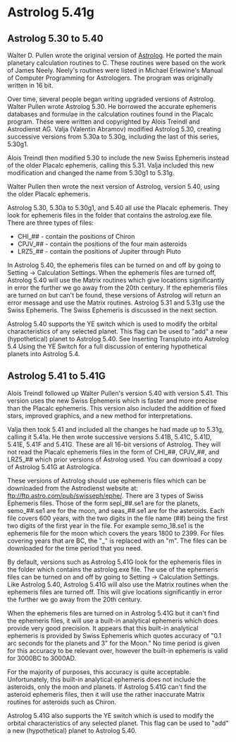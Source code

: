 # Astrolog 5.41g

## Astrolog 5.30 to 5.40    
Walter D. Pullen wrote the original version of [Astrolog](http://www.astrolog.org/astrolog/astfile.htm). He ported the main planetary calculation routines to C. These routines were based on the work of James Neely. Neely's routines were listed in Michael Erlewine's Manual of Computer Programming for Astrologers. The program was originally written in 16 bit.

Over time, several people began writing upgraded versions of Astrolog. Walter Pullen wrote Astrolog 5.30. He borrowed the accurate ephemeris databases and formulae in the calculation routines found in the Placalc program. These were written and copyrighted by Alois Treindl and Astrodienst AG. Valja (Valentin Abramov) modified Astrolog 5.30, creating successive versions from 5.30a to 5.30g, including the last of this series, 5.30g1.

Alois Treindl then modified 5.30 to include the new Swiss Ephemeris instead of the older Placalc ephemeris, calling this 5.31. Valja included this new modification and changed the name from 5.30g1 to 5.31g.

Walter Pullen then wrote the next version of Astrolog, version 5.40, using the older Placalc ephemeris. 

Astrolog 5.30, 5.30a to 5.30g1, and 5.40 all use the Placalc ephemeris. They look for ephemeris files in the folder that contains the astrolog.exe file. There are three types of files: 

* CHI_## -  contain the positions of Chiron
* CPJV_## - contain the positions of the four main asteroids
* LRZ5_## - contain the positions of Jupiter through Pluto

In Astrolog 5.40, the ephemeris files can be turned on and off by going to Setting -> Calculation Settings. When the ephemeris files are turned off, Astrolog 5.40 will use the Matrix routines which give locations significantly in error the further we go away from the 20th century. If the ephemeris files are turned on but can't be found, these versions of Astrolog will return an error message and use the Matrix routines. Astrolog 5.31 and 5.31g use the Swiss Ephemeris. The Swiss Ephemeris is discussed in the next section.

Astrolog 5.40 supports the YE switch which is used to modify the orbital characteristics of any selected planet. This flag can be used to "add" a new (hypothetical) planet to Astrolog 5.40. See Inserting Transpluto into Astrolog 5.4 Using the YE Switch for a full discussion of entering hypothetical planets into Astrolog 5.4.

## Astrolog 5.41 to 5.41G

Alois Treindl followed up Walter Pullen's version 5.40 with version 5.41. This version uses the new Swiss Ephemeris which is faster and more precise than the Placalc ephemeris. This version also included the addition of fixed stars, improved graphics, and a new method for interpretations.

Valja then took 5.41 and included all the changes he had made up to 5.31g, calling it 5.41a. He then wrote successive versions 5.41B, 5.41C, 5.41D, 5.41E, 5.41F and 5.41G. These are all 16-bit versions of Astrolog. They will not read the Placalc ephemeris files in the form of CHI_##, CPJV_##, and LRZ5_## which prior versions of Astrolog used. You can download a copy of Astrolog 5.41G at Astrologica.

These versions of Astrolog should use ephemeris files which can be downloaded from the Astrodienst website at: <ftp://ftp.astro.com/pub/swisseph/ephe/>. There are 3 types of Swiss Ephemeris files. Those of the form sepl_##.se1 are for the planets, semo_##.se1 are for the moon, and seas_##.se1 are for the asteroids. Each file covers 600 years, with the two digits in the file name (##) being the first two digits of the first year in the file. For example semo_18.se1 is the ephemeris file for the moon which covers the years 1800 to 2399. For files covering years that are BC, the "_" is replaced with an "m". The files can be downloaded for the time period that you need.

By default, versions such as Astrolog 5.41G look for the ephemeris files in the folder which contains the astrolog.exe file. The use of the ephemeris files can be turned on and off by going to Setting -> Calculation Settings. Like Astrolog 5.40, Astrolog 5.41G will also use the Matrix routines when the ephemeris files are turned off. This will give locations significantly in error the further we go away from the 20th century.

When the ephemeris files are turned on in Astrolog 5.41G but it can't find the ephemeris files, it will use a built-in analytical ephemeris which does provide very good precision. It appears that this built-in analytical ephemeris is provided by Swiss Ephemeris which quotes accuracy of "0.1 arc seconds for the planets and 3" for the Moon." No time period is given for this accuracy to be relevant over, however the built-in ephemeris is valid for 3000BC to 3000AD.

For the majority of purposes, this accuracy is quite acceptable. Unfortunately, this built-in analytical ephemeris does not include the asteroids, only the moon and planets. If Astrolog 5.41G can't find the asteroid ephemeris files, then it will use the rather inaccurate Matrix routines for asteroids such as Chiron.

Astrolog 5.41G also supports the YE switch which is used to modify the orbital characteristics of any selected planet. This flag can be used to "add" a new (hypothetical) planet to Astrolog 5.40. 
